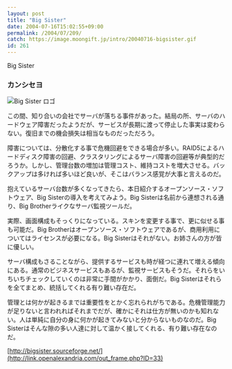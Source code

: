 ```yaml
---
layout: post
title: "Big Sister"
date: 2004-07-16T15:02:55+09:00
permalink: /2004/07/209/
catch: https://image.moongift.jp/intro/20040716-bigsister.gif
id: 261
---
```

Big Sister  
<!--more-->

### カンシセヨ
  

![Big Sister ロゴ](https://image.moongift.jp/intro/20040716-bigsister.gif "Big Sister ロゴ")

  

この間、知り合いの会社でサーバが落ちる事件があった。結局の所、サーバのハードウェア障害だったようだが、サービスが長期に渡って停止した事実は変わらない。復旧までの機会損失は相当なものだっただろう。

  

障害については、分散化する事で危機回避をできる場合が多い。RAID5によるハードディスク障害の回避、クラスタリングによるサーバ障害の回避等が典型的だろうか。しかし、管理台数の増加は管理コスト、維持コストを増大させる。バックアップは多ければ多いほど良いが、そこはバランス感覚が大事と言えるのだ。

  

抱えているサーバ台数が多くなってきたら、本日紹介するオープンソース・ソフトウェア、Big Sisterの導入を考えてみよう。Big Sisterは名前から連想される通り、Big Brotherライクなサーバ監視ツールだ。

  

実際、画面構成もそっくりになっている。スキンを変更する事で、更に似せる事も可能だ。Big Brotherはオープンソース・ソフトウェアであるが、商用利用についてはライセンスが必要になる。Big Sisterはそれがない。お姉さんの方が皆に優しい。

  

サーバ構成もさることながら、提供するサービスも時が経つに連れて増える傾向にある。通常のビジネスサービスもあるが、監視サービスもそうだ。それらをいちいちチェックしていくのは非常に手間がかかり、面倒だ。Big Sisterはそれらを全てまとめ、統括してくれる有り難い存在だ。

  

管理とは何かが起きるまでは重要性をとかく忘れられがちである。危機管理能力が足りないと言われればそれまでだが、確かにそれは仕方が無いのかも知れない。人は単純に自分の身に何かが起きてみないと分からないものなのだ。Big Sisterはそんな隙の多い人達に対して温かく接してくれる、有り難い存在なのだ。

  

[http://bigsister.sourceforge.net/](http://link.openalexandria.com/out_frame.php?ID=33)

